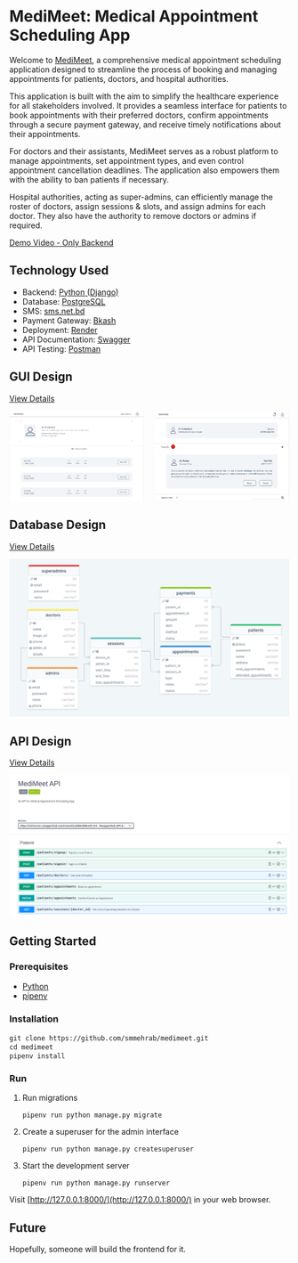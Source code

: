 # MediMeet: Medical Appointment Scheduling App

Welcome to [MediMeet](https://github.com/smmehrab/medimeet), a comprehensive medical appointment scheduling application designed to streamline the process of booking and managing appointments for patients, doctors, and hospital authorities.

This application is built with the aim to simplify the healthcare experience for all stakeholders involved. It provides a seamless interface for patients to book appointments with their preferred doctors, confirm appointments through a secure payment gateway, and receive timely notifications about their appointments.

For doctors and their assistants, MediMeet serves as a robust platform to manage appointments, set appointment types, and even control appointment cancellation deadlines. The application also empowers them with the ability to ban patients if necessary.

Hospital authorities, acting as super-admins, can efficiently manage the roster of doctors, assign sessions & slots, and assign admins for each doctor. They also have the authority to remove doctors or admins if required.

[Demo Video - Only Backend](https://youtu.be/4IV55TxrzOQ?feature=shared)

## Technology Used

* Backend: [Python (Django)](https://www.djangoproject.com/)
* Database: [PostgreSQL](https://www.postgresql.org/)
* SMS: [sms.net.bd](https://www.sms.net.bd/api)
* Payment Gateway: [Bkash](https://developer.bka.sh/docs)
* Deployment: [Render](https://render.com/)
* API Documentation: [Swagger](https://swagger.io/)
* API Testing: [Postman](https://www.postman.com/)

## GUI Design

[View Details](https://www.figma.com/file/PHXYYmE8i1wVXCV62KWAqP/MediMeet?node-id=0%3A1&t=1ePotSYSopnCsaTA-1)

<div style="display: flex; justify-content: space-between;">
  <img src="images/gui1.png" alt="GUI 1" width="48%">
  <img src="images/gui2.png" alt="GUI 2" width="48%">
</div>

## Database Design

[View Details](https://drawsql.app/teams/smmehrab/diagrams/medimeet-database)

<img src="images/database.png" alt="Database Design">

## API Design

[View Details](https://app.swaggerhub.com/apis/smmehrab/MediMeet/1.0.0)

<img src="images/api.png" alt="API Design">

## Getting Started

### Prerequisites

- [Python](https://www.python.org/)
- [pipenv](https://pipenv.pypa.io/)

### Installation

```
git clone https://github.com/smmehrab/medimeet.git
cd medimeet
pipenv install
```

### Run

1. Run migrations
   ```
   pipenv run python manage.py migrate
   ```
2. Create a superuser for the admin interface
   ```
   pipenv run python manage.py createsuperuser
   ```
3. Start the development server
   ```
   pipenv run python manage.py runserver
   ```

Visit [http://127.0.0.1:8000/](http://127.0.0.1:8000/) in your web browser.

## Future

Hopefully, someone will build the frontend for it.
